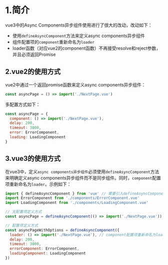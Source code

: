 <!--
 * @Author: atdow
 * @Date: 2021-04-23 23:51:30
 * @LastEditors: null
 * @LastEditTime: 2021-04-23 23:51:42
 * @Description: file content
-->
# 1.简介
vue3中的Async Components异步组件使用进行了很大的改动，改动如下：
- 使用`defineAsyncComponent`方法来定义async components异步组件
- 组件配置项的`component`重新命名为`loader`
- loader函数（对应vue2的component函数）不再接受resolve和reject参数，并且必须返回Promise


## 2.vue2的使用方式
vue2中通过一个返回promise函数来定义async components异步组件：
```js
const asyncPage = () => import('./NextPage.vue')
```
多配置方式如下：
```js
const asyncPage = {
  component: () => import('./NextPage.vue'),
  delay: 200,
  timeout: 3000,
  error: ErrorComponent,
  loading: LoadingComponent
}
```

## 3.vue3的使用方式
在vue3中，定义`async components异步组件`必须使用`defineAsyncComponent`方法来明确定义async components异步组件而不是同步组件。同时，`component`配置项重新命名为`loader`。示例如下：
```js
import { defineAsyncComponent } from 'vue' // 需要引入defineAsyncComponent
import ErrorComponent from './components/ErrorComponent.vue'
import LoadingComponent from './components/LoadingComponent.vue'

// 无配置项定义方式
const asyncPage = defineAsyncComponent(() => import('./NextPage.vue'))

// 配置项定义方式
const asyncPageWithOptions = defineAsyncComponent({
  loader: () => import('./NextPage.vue'), // component配置项重新命名为loader
  delay: 200,
  timeout: 3000,
  errorComponent: ErrorComponent,
  loadingComponent: LoadingComponent
})
```